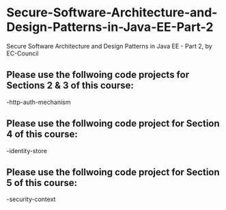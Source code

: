 # Secure-Software-Architecture-and-Design-Patterns-in-Java-EE-Part-2
Secure Software Architecture and Design Patterns in Java EE - Part 2, by EC-Council
## Please use the follwoing code projects for Sections 2 & 3 of this course:
  -http-auth-mechanism
## Please use the follwoing code project for Section 4 of this course:
  -identity-store
## Please use the follwoing code project for Section 5 of this course:
  -security-context

